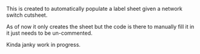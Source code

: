 This is created to automatically populate a label sheet given a network switch cutsheet.

As of now it only creates the sheet but the code is there to manually fill it in it just needs to be un-commented.

Kinda janky work in progress.
